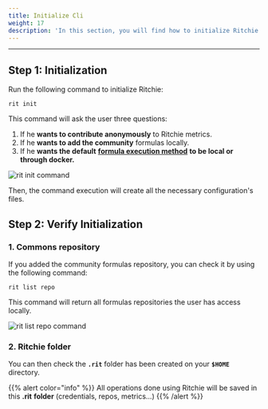 ```yaml
---
title: Initialize Cli
weight: 17
description: 'In this section, you will find how to initialize Ritchie CLI.'
---
```


---

## Step 1: Initialization

Run the following command to initialize Ritchie: 

```text
rit init
```

This command will ask the user three questions:

1. If he **wants to contribute anonymously** to Ritchie metrics.
2. If he **wants to add the community** formulas locally.
3. If he **wants the default** [**formula execution method**](../../tutorials/formulas/how-to-run-formulas/) **to be local or through docker.** 

![rit init command](/rit-init%20%283%29%20%281%29.gif)

Then, the command execution will create all the necessary configuration's files. 

## Step 2: Verify Initialization

### 1. Commons repository

If you added the community formulas repository, you can check it by using the following command:

```text
rit list repo
```

This command will return all formulas repositories the user has access locally.

![rit list repo command](/large-gif-1448x466-.gif)

### 2. Ritchie folder

You can then check the **`.rit`** folder has been created on your **`$HOME`** directory.

{{% alert color="info" %}}
All operations done using Ritchie will be saved in this **.rit** **folder** \(credentials, repos, metrics...\)
{{% /alert %}}
